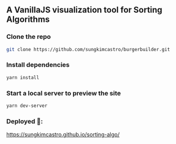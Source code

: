 ## A VanillaJS visualization tool for Sorting Algorithms

### Clone the repo

```bash
git clone https://github.com/sungkimcastro/burgerbuilder.git
```

### Install dependencies

```bash
yarn install
```

### Start a local server to preview the site

```bash
yarn dev-server
```

### Deployed 🚀:

https://sungkimcastro.github.io/sorting-algo/

